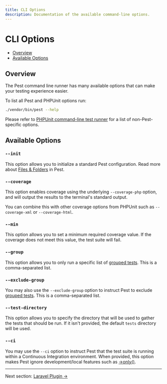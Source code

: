 ```yaml
---
title: CLI Options
description: Documentation of the available command-line options.
---
```


# CLI Options

- [Overview](#overview)
- [Available Options](#available-options)

<a name="overview"></a>

## Overview

The Pest command line runner has many available options that can make your testing experience easier.

To list all Pest and PHPUnit options run:

```bash
./vendor/bin/pest --help
```

Please refer to [PHPUnit command-line test runner](https://phpunit.readthedocs.io/en/9.5/textui.html) for a list of non-Pest-specific options.

<a name="available-options"></a>

## Available Options

### `--init`

This option allows you to initialize a standard Pest configuration. Read more about [Files & Folders](/docs/files-and-folders) in Pest.

### `--coverage`

This option enables coverage using the underlying `--coverage-php` option, and will output the results to the terminal's standard output.

You can combine this with other coverage options from PHPUnit such as `--coverage-xml` or `--coverage-html`.

### `--min`

This option allows you to set a minimum required coverage value. If the coverage does not meet this value, the test suite will fail.

### `--group`

This option allows you to only run a specific list of [grouped tests](/docs/groups). This is a comma-separated list.

### `--exclude-group`

You may also use the `--exclude-group` option to instruct Pest to exclude [grouped tests](/docs/groups). This is a comma-separated list.

### `--test-directory`

This option allows you to specify the directory that will be used to gather the tests that should be run. If it isn't provided, the default `tests` directory will be used.

### `--ci`

You may use the `--ci` option to instruct Pest that the test suite is running within a Continuous Integration environment. When provided, this option makes Pest ignore development/local features such as [->only()](/docs/running-a-single-test).

---

Next section: [Laravel Plugin →](/docs/plugins/laravel)

